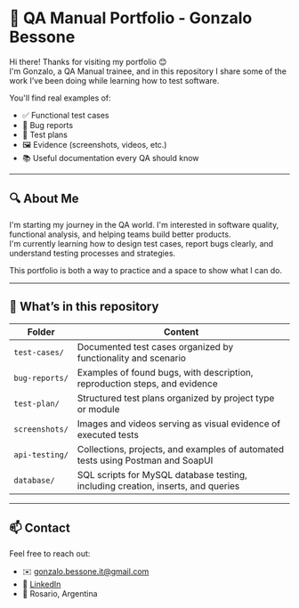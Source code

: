 # 📌 QA Manual Portfolio - Gonzalo Bessone

Hi there! Thanks for visiting my portfolio 😊  
I'm Gonzalo, a QA Manual trainee, and in this repository I share some of the work I’ve been doing while learning how to test software.

You'll find real examples of:

- ✅ Functional test cases
- 🐞 Bug reports
- 📝 Test plans
- 🖼️ Evidence (screenshots, videos, etc.)
- 📚 Useful documentation every QA should know

---

## 🔍 About Me

I'm starting my journey in the QA world. I'm interested in software quality, functional analysis, and helping teams build better products.  
I'm currently learning how to design test cases, report bugs clearly, and understand testing processes and strategies.

This portfolio is both a way to practice and a space to show what I can do.

---

## 📁 What’s in this repository

| Folder          | Content                                                                                  |
|-----------------|------------------------------------------------------------------------------------------|
| `test-cases/`   | Documented test cases organized by functionality and scenario                            |
| `bug-reports/`  | Examples of found bugs, with description, reproduction steps, and evidence               |
| `test-plan/`    | Structured test plans organized by project type or module                               |
| `screenshots/`  | Images and videos serving as visual evidence of executed tests                          |
| `api-testing/`  | Collections, projects, and examples of automated tests using Postman and SoapUI          |
| `database/`     | SQL scripts for MySQL database testing, including creation, inserts, and queries         |

---

## 📫 Contact

Feel free to reach out:

- ✉️ gonzalo.bessone.it@gmail.com  
- 💼 [LinkedIn](https://www.linkedin.com/in/gonzalobessone/)  
- 📍 Rosario, Argentina  
